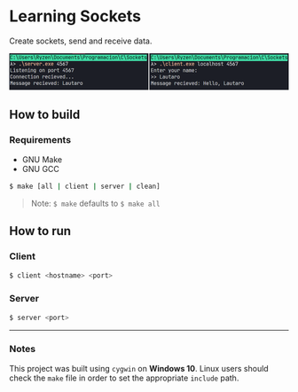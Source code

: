 # Learning Sockets

Create sockets, send and receive data.

![Sockets](program.png)

## How to build

### Requirements
- GNU Make
- GNU GCC

```bash
$ make [all | client | server | clean]
```
> Note: `$ make` defaults to `$ make all`

## How to run

### Client
```bash
$ client <hostname> <port>
```

### Server
```bash
$ server <port>
```

---

### Notes

This project was built using `cygwin` on **Windows 10**. Linux users should check the `make` file in order to set the appropriate `include` path.
